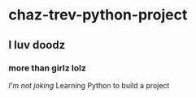 # chaz-trev-python-project
## I luv doodz
### more than girlz lolz
*I'm not joking*
Learning Python to build a project
